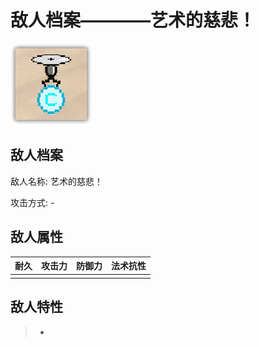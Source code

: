 # 敌人档案————艺术的慈悲！

![艺术的慈悲！](./eneIcons/艺术的慈悲！.png)

## 敌人档案

敌人名称: 艺术的慈悲！

攻击方式: -

## 敌人属性

| 耐久      | 攻击力  | 防御力 | 法术抗性 |
|---------|------|-----|------|
|  |  |  |  |

## 敌人特性
> -

